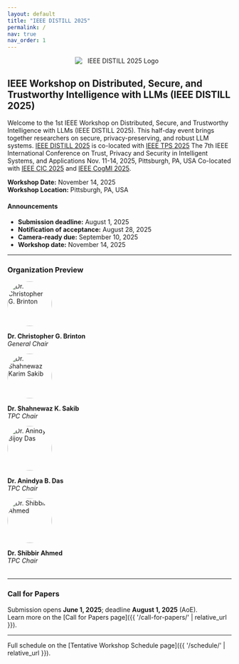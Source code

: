 ```yaml
---
layout: default
title: "IEEE DISTILL 2025"
permalink: /
nav: true
nav_order: 1
---
```


<p align="center">
  <img
    src="{{ '/assets/img/distill-logo.png' | relative_url }}"
    alt="IEEE DISTILL 2025 Logo"
    style="max-width:200px; display:block; margin:auto;"
  />
</p>

## IEEE Workshop on Distributed, Secure, and Trustworthy Intelligence with LLMs (IEEE DISTILL 2025)

Welcome to the 1st IEEE Workshop on Distributed, Secure, and Trustworthy Intelligence with LLMs (IEEE DISTILL 2025).
This half-day event brings together researchers on secure, privacy-preserving, and robust LLM systems. [IEEE DISTILL 2025](https://ieeedistill.github.io/) is co-located with 
[IEEE TPS 2025](https://www.sis.pitt.edu/lersais/conference/tps/2025/)
The 7th IEEE International Conference on Trust, Privacy and Security in Intelligent Systems, and Applications
Nov. 11-14, 2025, Pittsburgh, PA, USA
Co-located with [IEEE CIC 2025](https://www.sis.pitt.edu/lersais/conference/cic/2025/) and [IEEE CogMI 2025](https://www.sis.pitt.edu/lersais/conference/cogmi/2025/).

**Workshop Date:** November 14, 2025  
**Workshop Location:** Pittsburgh, PA, USA 

<!--**Quick Links:**  -->
<!--[Call for Papers]({{ '/call-for-papers/' | relative_url }}) |-->  
<!--[Organization]({{ '/organization/' | relative_url }}) |  -->
<!--[Tentative Schedule]({{ '/schedule/' | relative_url }})-->

<div class="news-box">
  <h4>Announcements</h4>
  <ul>
    <li><strong>Submission deadline:</strong> August 1, 2025</li>
    <li><strong>Notification of acceptance:</strong> August 28, 2025</li>
    <li><strong>Camera-ready due:</strong> September 10, 2025</li>
    <li><strong>Workshop date:</strong> November 14, 2025</li>
  </ul>
</div>

---

### Organization Preview

<div class="team-container" style="justify-content:center; gap:2rem; margin-bottom:2rem;">
  <!-- General Chair -->
  <div class="team-member">
    <img
      src="{{ '/assets/img/brinton.jpg' | relative_url }}"
      alt="Dr. Christopher G. Brinton"
      style="width:100px; height:100px; object-fit:cover; border-radius:50%;"
    />
    <p><strong>Dr. Christopher G. Brinton</strong><br><em>General Chair</em></p>
  </div>
  <!-- TPC Chair -->
  <div class="team-member">
    <img
      src="{{ '/assets/img/shahnewaz.jpg' | relative_url }}"
      alt="Dr. Shahnewaz Karim Sakib"
      style="width:100px; height:100px; object-fit:cover; border-radius:50%;"
    />
    <p><strong>Dr. Shahnewaz K. Sakib</strong><br><em>TPC Chair</em></p>
  </div>
  <!-- TPC Chair -->
  <div class="team-member">
    <img
      src="{{ '/assets/img/anindya.jpg' | relative_url }}"
      alt="Dr. Anindya Bijoy Das"
      style="width:100px; height:100px; object-fit:cover; border-radius:50%;"
    />
    <p><strong>Dr. Anindya B. Das</strong><br><em>TPC Chair</em></p>
  </div>
  <!-- TPC Chair -->
  <div class="team-member">
    <img
      src="{{ '/assets/img/shibbirahmed.jpg' | relative_url }}"
      alt="Dr. Shibbir Ahmed"
      style="width:100px; height:100px; object-fit:cover; border-radius:50%;"
    />
    <p><strong>Dr. Shibbir Ahmed</strong><br><em>TPC Chair</em></p>
  </div>
</div>

---

### Call for Papers

Submission opens **June 1, 2025**; deadline **August 1, 2025** (AoE).  
Learn more on the [Call for Papers page]({{ '/call-for-papers/' | relative_url }}).

---

Full schedule on the [Tentative Workshop Schedule page]({{ '/schedule/' | relative_url }}).
